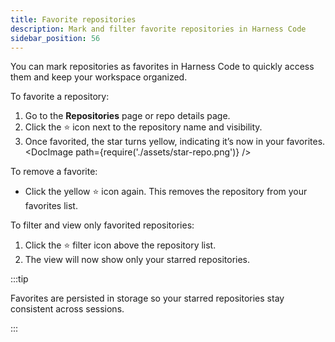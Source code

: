 ```yaml
---
title: Favorite repositories
description: Mark and filter favorite repositories in Harness Code
sidebar_position: 56
---
```


You can mark repositories as favorites in Harness Code to quickly access them and keep your workspace organized.

To favorite a repository:

1. Go to the **Repositories** page or repo details page.
2. Click the ⭐ icon next to the repository name and visibility.
3. Once favorited, the star turns yellow, indicating it’s now in your favorites.
<DocImage path={require('./assets/star-repo.png')} />

To remove a favorite:

- Click the yellow ⭐ icon again. This removes the repository from your favorites list.

To filter and view only favorited repositories:

1. Click the ⭐ filter icon above the repository list.
2. The view will now show only your starred repositories.

:::tip

Favorites are persisted in storage so your starred repositories stay consistent across sessions.

:::

